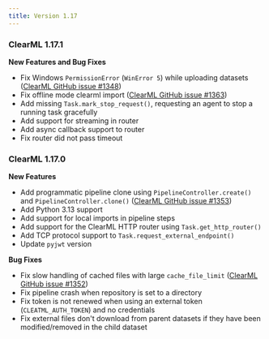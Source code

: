 ```yaml
---
title: Version 1.17
---
```


### ClearML 1.17.1

**New Features and Bug Fixes**
* Fix Windows `PermissionError` (`WinError 5`) while uploading datasets ([ClearML GitHub issue #1348](https://github.com/clearml/clearml/issues/1348))
* Fix offline mode clearml import ([ClearML GitHub issue #1363](https://github.com/clearml/clearml/issues/1363))
* Add missing `Task.mark_stop_request()`, requesting an agent to stop a running task gracefully
* Add support for streaming in router
* Add async callback support to router
* Fix router did not pass timeout

### ClearML 1.17.0

**New Features**
* Add programmatic pipeline clone using `PipelineController.create()` and `PipelineController.clone()` ([ClearML GitHub issue #1353](https://github.com/allegroai/clearml/issues/1353))
* Add Python 3.13 support
* Add support for local imports in pipeline steps
* Add support for the ClearML HTTP router using `Task.get_http_router()`
* Add TCP protocol support to `Task.request_external_endpoint()`
* Update `pyjwt` version

**Bug Fixes**
* Fix slow handling of cached files with large `cache_file_limit` ([ClearML GitHub issue #1352](https://github.com/allegroai/clearml/issues/1352))
* Fix pipeline crash when repository is set to a directory
* Fix token is not renewed when using an external token (`CLEATML_AUTH_TOKEN`) and no credentials
* Fix external files don't download from parent datasets if they have been modified/removed in the child dataset